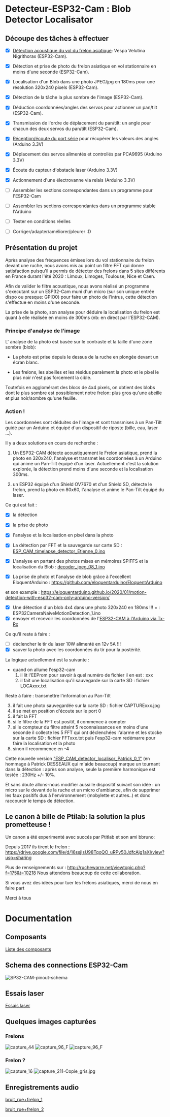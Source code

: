 # Detecteur-ESP32-Cam : Blob Detector Localisator


## Découpe des tâches à effectuer

- [x] [Détection acoustique du vol du frelon asiatique](./sketchbook/ESP_CAM_Audio_Detection): Vespa Velutina Nigrithorax (ESP32-Cam).

- [x] Détection et prise de photo du frelon asiatique en vol stationnaire en moins d'une seconde (ESP32-Cam).

- [x] Localisation d'un Blob dans une photo JPEG/jpg en 180ms pour une résolution 320x240 pixels (ESP32-Cam).

- [x] Détection de la tâche la plus sombre de l'image (ESP32-Cam).

- [x] Déduction coordonnées/angles des servos pour actionner un pan/tilt (ESP32-Cam).

- [x] Transmission de l'ordre de déplacement du pan/tilt: un angle pour chacun des deux servos du pan/tilt (ESP32-Cam).

- [x] [Réception/écoute du port série](./sketchbook/CoordonneesSerie) pour récupérer les valeurs des angles (Arduino 3.3V)

- [x] Déplacement des servos alimentés et controllés par PCA9695 (Arduino 3.3V)

- [x] Écoute du capteur d'obstacle laser (Arduino 3.3V)

- [x] Actionnement d'une électrovanne via relais (Arduino 3.3V)

- [ ] Assembler les sections correspondantes dans un programme pour l'ESP32-Cam

- [ ] Assembler les sections correspondantes dans un programme stable l'Arduino

- [ ] Tester en conditions réelles

- [ ] Corriger/adapter/améliorer/pleurer :D


## Présentation du projet

Après analyse des fréquences émises lors du vol stationnaire du frelon devant une ruche,
nous avons mis au point un filtre FFT qui donne satisfaction puisqu'il a permis de détecter des frelons dans 5 sites différents en France durant l'été 2020 : Limoux, Limoges, Toulouse, Nice et Caen.

Afin de valider le filtre acoustique, nous avons réalisé un programme s'executant sur un ESP32-Cam muni d'un micro (sur son unique entrée dispo ou presque: GPIO0) pour faire un photo de l'intrus, cette détection s'effectue en moins d'une seconde.

La prise de la photo, son analyse pour déduire la localisation du frelon est quant à elle réalisée en moins de 300ms (nb: en direct par l'ESP32-CAM).

### Principe d'analyse de l'image

L' analyse de la photo est basée sur le contraste et la taille d'une zone sombre (blob):

- La photo est prise depuis le dessus de la ruche en plongée devant un écran blanc.

- Les frelons, les abeilles et les résidus parsèment la photo et le pixel le plus noir n'est pas forcement la cible.


Toutefois en agglomérant des blocs de 4x4 pixels, on obtient des blobs dont le plus sombre est possiblement notre frelon:
plus gros qu'une abeille et plus noir/sombre qu'une feuille.


### Action !
Les coordonnées sont déduites de l'image et sont transmises à un Pan-Tilt guidé par un Arduino et équipé d'un dispositif de riposte (bille, eau, laser ...).

Il y a deux solutions en cours de recherche :

1.  Un ESP32-CAM détecte acoustiquement le Frelon asiatique, prend la photo en 320x240, l'analyse et transmet les coordonnées à un Arduino qui anime un Pan-Tilt équipé d'un laser. Actuellement c'est la solution explorée, la détection prend moins d'une seconde et la localisation 300ms.

2. un ESP32 équipé d'un Shield OV7670 et d'un Shield SD, détecte le frelon, prend la photo en 80x60, l'analyse et anime le Pan-Tilt équipé du laser.

Ce qui est fait :

- [x] la détection
- [x] la prise de photo
- [x] l'analyse et la localisation en pixel dans la photo

- [x] La détection par FFT et la sauvegarde sur carte SD : [ESP_CAM_timelapse_detector_Etienne_0.ino](./sketchbook/ESP_CAM_timelapse_detector_Etienne_0/ESP_CAM_timelapse_detector_Etienne_0.ino)

- [x] L'analyse en partant des photos mises en mémoires SPIFFS et la localisation du Blob : [decoder_jpeg_08_1.ino](./sketchbook/decoder_jpeg_08_1/decoder_jpeg_08_1.ino)

- [x] La prise de photo et l'analyse de blob grâce à l'excellent EloquentArduino :
https://github.com/eloquentarduino/EloquentArduino

et son example : https://eloquentarduino.github.io/2020/01/motion-detection-with-esp32-cam-only-arduino-version/

- [x] Une détection d'un blob 4x4 dans une photo 320x240 en 180ms !!! = : ESP32CameraNaiveMotionDetection_1.ino
- [x] envoyer et recevoir les coordonnées  de l'[ESP32-CAM à l'Arduino via Tx-Rx](./sketchbook/ESP_CAM_Audio_Detection)

Ce qu'il reste à faire :

- [ ] déclencher le tir du laser 10W alimenté en 12v 5A !!!
- [x] sauver la photo avec les coordonnées du tir pour la postérité.

La logique actuellement est la suivante :
- quand on allume l'esp32-cam
  1. il lit l'EEProm pour savoir à quel numéro de fichier il en est : xxx
  2. il fait une localisation qu'il sauvegarde sur la carte SD : fichier LOCAxxx.txt

 Reste à faire : transmettre l'information au Pan-Tilt

  3. il fait une photo sauvegardée sur la carte SD : fichier CAPTURExxx.jpg
  4. il se met en position d'écoute sur le port 0
  5. il fait la FFT
  6. si le filtre de la FFT est positif, il commence à compter
  7. si le compteur du filtre atteint 5 reconnaissances en moins d'une seconde
        il collecte les 5 FFT qui ont déclenchées l'alarme et les stocke sur la carte SD : fichier FFTxxx.txt
        puis l'esp32-cam redémarre pour faire la localisation et la photo
  8. sinon il recommence en -4


Cette nouvelle version ["ESP_CAM_detector_localisor_Patrick_0_1"](./sketchbook/ESP_CAM_detector_localisor_Patrick_0_1/ESP_CAM_detector_localisor_Patrick_0_1.ino) (en hommage à Patrick DESSEAUX qui m'aide beaucoup)
marque un tournant dans la détection : après son analyse, seule la première harmonique est testée : 230Hz +/- 10%.

Et sans doute allons-nous modifier aussi le dispositif suivant son idée : un micro sur le devant de la ruche et un micro d'ambiance,
afin de supprimer les faux positifs dus à l'environnement (mobylette et autres..) et donc raccourcir le temps de détection.

## Le canon à bille de Ptilab: la solution la plus prometteuse !

Un canon a été experimenté avec succés par Ptitlab et son ami bbruno:

Depuis 2017 ils tirent le frelon :  https://drive.google.com/file/d/16ssjIsU98TqoQO_uRPv50JdfcAjg1aXl/view?usp=sharing

Plus de renseignements sur : http://ruchewarre.net/viewtopic.php?f=175&t=10218
Nous attendons beaucoup de cette collaboration.



Si vous avez des idées pour tuer les frelons asiatiques, merci de nous en faire part

Merci à tous

# Documentation

## Composants

[Liste des composants](documentation/Composants.md)

## Schema des connections ESP32-Cam

![SP32-CAM-pinout-schema](documentation/ESP32-CAM-pinout-schema.png "SP32-CAM-pinout-schema")

## Essais laser
[Essais laser](documentation/Laser.md)

## Quelques images capturées

### Frelons
![capture_44](capture_44.jpg?raw=true "capture_44")
![capture_96_F](capture_96_F.JPG?raw=true "capture_96_F")
![capture_96_F](capture_96_F.JPG?raw=true "capture_96_F")


### Frelon ?
![capture_16](capture_16.jpg?raw=true "capture_16")
![capture_211-Copie_gris.jpg](capture_211-Copie_gris.jpg?raw=true "capture_211-Copie_gris.jpg")




## Enregistrements audio

[bruit_rue+frelon_1](Son-2019-08-16-09-39_bruit_rue+frelon_1.wav)



[bruit_rue+frelon_2](Son-2019-08-16-09-39_bruit_rue+frelon_2.wav)
